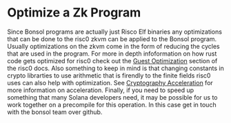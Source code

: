 # Optimize a Zk Program

Since Bonsol programs are actually just Risco Elf binaries any optimizations that can be done to the risc0 zkvm can be applied to the Bonsol program. Usually optimizations on the zkvm come in the form of reducing the cycles that are used in the program. For more in depth infoformation on how rust code gets optimized for risc0 check out the [Guest Optimization](https://dev.risczero.com/api/zkvm/optimization) section of the risc0 docs. Also something to keep in mind is that changing constants in crypto librarties to use arithmetic that is firendly to the finite fields risc0 uses can also help with optimization. See [Cryptography Acceleration](https://dev.risczero.com/api/zkvm/acceleration) for more information on acceleration.
Finally, if you need to speed up something that many Solana developers need, it may be possible for us to work together on a precompile for this operation. In this case get in touch with the bonsol team over github.

